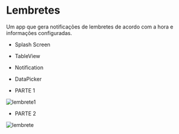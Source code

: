 # Lembretes
Um app que gera notificações de lembretes de acordo com a hora e informações configuradas.
- Splash Screen
- TableView
- Notification
- DataPicker

- PARTE 1<br />

![lembrete1](https://user-images.githubusercontent.com/29108604/57379601-98ce0500-717d-11e9-9718-ff0269ae89c7.gif)

- PARTE 2

![lembrete](https://user-images.githubusercontent.com/29108604/57379536-7a680980-717d-11e9-9baf-6a8c4b9a6f72.gif)



